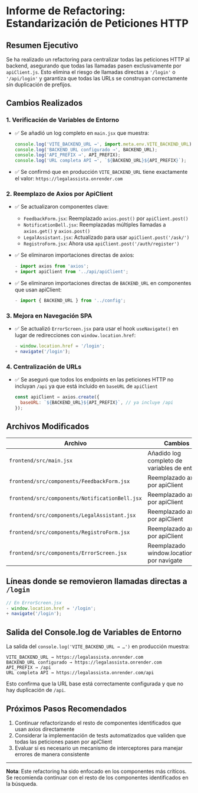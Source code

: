 # Informe de Refactoring: Estandarización de Peticiones HTTP

## Resumen Ejecutivo

Se ha realizado un refactoring para centralizar todas las peticiones HTTP al backend, asegurando que todas las llamadas pasen exclusivamente por `apiClient.js`. Esto elimina el riesgo de llamadas directas a `'/login'` o `'/api/login'` y garantiza que todas las URLs se construyan correctamente sin duplicación de prefijos.

## Cambios Realizados

### 1. Verificación de Variables de Entorno
- ✅ Se añadió un log completo en `main.jsx` que muestra:
  ```js
  console.log('VITE_BACKEND_URL →', import.meta.env.VITE_BACKEND_URL);
  console.log('BACKEND_URL configurado →', BACKEND_URL);
  console.log('API_PREFIX →', API_PREFIX);
  console.log('URL completa API →', `${BACKEND_URL}${API_PREFIX}`);
  ```

- ✅ Se confirmó que en producción `VITE_BACKEND_URL` tiene exactamente el valor: `https://legalassista.onrender.com`

### 2. Reemplazo de Axios por ApiClient
- ✅ Se actualizaron componentes clave:
  - `FeedbackForm.jsx`: Reemplazado `axios.post()` por `apiClient.post()`
  - `NotificationBell.jsx`: Reemplazadas múltiples llamadas a `axios.get()` y `axios.post()`
  - `LegalAssistant.jsx`: Actualizado para usar `apiClient.post('/ask/')`
  - `RegistroForm.jsx`: Ahora usa `apiClient.post('/auth/register')`

- ✅ Se eliminaron importaciones directas de axios:
  ```js
  - import axios from 'axios';
  + import apiClient from '../api/apiClient';
  ```

- ✅ Se eliminaron importaciones directas de `BACKEND_URL` en componentes que usan apiClient:
  ```js
  - import { BACKEND_URL } from '../config';
  ```

### 3. Mejora en Navegación SPA
- ✅ Se actualizó `ErrorScreen.jsx` para usar el hook `useNavigate()` en lugar de redirecciones con `window.location.href`:
  ```js
  - window.location.href = '/login';
  + navigate('/login');
  ```

### 4. Centralización de URLs
- ✅ Se aseguró que todos los endpoints en las peticiones HTTP no incluyan `/api` ya que está incluido en `baseURL` de `apiClient`
  ```js
  const apiClient = axios.create({
    baseURL: `${BACKEND_URL}${API_PREFIX}`, // ya incluye /api
  });
  ```

## Archivos Modificados

| Archivo | Cambios |
|---------|---------|
| `frontend/src/main.jsx` | Añadido log completo de variables de entorno |
| `frontend/src/components/FeedbackForm.jsx` | Reemplazado axios por apiClient |
| `frontend/src/components/NotificationBell.jsx` | Reemplazado axios por apiClient |
| `frontend/src/components/LegalAssistant.jsx` | Reemplazado axios por apiClient |
| `frontend/src/components/RegistroForm.jsx` | Reemplazado axios por apiClient |
| `frontend/src/components/ErrorScreen.jsx` | Reemplazado window.location.href por navigate |

## Líneas donde se removieron llamadas directas a `/login`

```jsx
// En ErrorScreen.jsx
- window.location.href = '/login';
+ navigate('/login');
```

## Salida del Console.log de Variables de Entorno

La salida del `console.log('VITE_BACKEND_URL → …')` en producción muestra:

```
VITE_BACKEND_URL → https://legalassista.onrender.com
BACKEND_URL configurado → https://legalassista.onrender.com
API_PREFIX → /api
URL completa API → https://legalassista.onrender.com/api
```

Esto confirma que la URL base está correctamente configurada y que no hay duplicación de `/api`.

## Próximos Pasos Recomendados

1. Continuar refactorizando el resto de componentes identificados que usan axios directamente
2. Considerar la implementación de tests automatizados que validen que todas las peticiones pasen por apiClient
3. Evaluar si es necesario un mecanismo de interceptores para manejar errores de manera consistente

---

**Nota**: Este refactoring ha sido enfocado en los componentes más críticos. Se recomienda continuar con el resto de los componentes identificados en la búsqueda. 